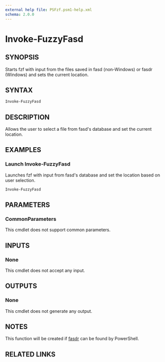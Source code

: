 ```yaml
---
external help file: PSFzf.psm1-help.xml
schema: 2.0.0
---
```


# Invoke-FuzzyFasd
## SYNOPSIS
Starts fzf with input from the files saved in fasd (non-Windows) or fasdr (Windows) and sets the current location.
## SYNTAX

```PowerShell
Invoke-FuzzyFasd
```

## DESCRIPTION
Allows the user to select a file from fasd's database and set the current location.
## EXAMPLES

### Launch Invoke-FuzzyFasd
	
Launches fzf with input from fasd's database and set the location based on user selection.


```PowerShell
Invoke-FuzzyFasd
```

## PARAMETERS

### CommonParameters
This cmdlet does not support common parameters.
## INPUTS

### None 
This cmdlet does not accept any input.
## OUTPUTS

### None
This cmdlet does not generate any output.
## NOTES
This function will be created if [fasdr](https://github.com/kelleyma49/fasdr) can be found by PowerShell.
## RELATED LINKS

